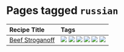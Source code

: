 # Pages tagged `russian`

|Recipe Title|Tags
|:---|:---|
|[Beef Stroganoff](../recipes/beefstroganoff.md)|[![](https://img.shields.io/badge/tag-beef-cb29b)](../tags/beef.md) [![](https://img.shields.io/badge/tag-dairy-e4f90)](../tags/dairy.md) [![](https://img.shields.io/badge/tag-dinner-95446)](../tags/dinner.md) [![](https://img.shields.io/badge/tag-profile-e5c1d4)](../tags/profile.md) [![](https://img.shields.io/badge/tag-russian-94b8ca)](../tags/russian.md) [![](https://img.shields.io/badge/tag-stovetop-10cdd6)](../tags/stovetop.md)|